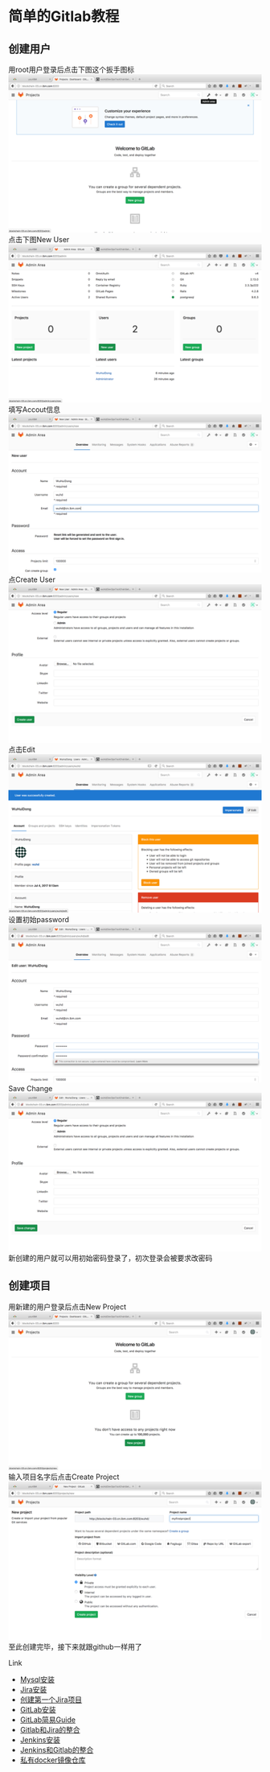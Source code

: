 # 简单的Gitlab教程

##  创建用户

用root用户登录后点击下图这个扳手图标
![Image text](https://raw.githubusercontent.com/k19810703/myimages/master/gitlabuserguide1.png)
点击下图New User
![Image text](https://raw.githubusercontent.com/k19810703/myimages/master/gitlabuserguide2.png)
填写Accout信息
![Image text](https://raw.githubusercontent.com/k19810703/myimages/master/gitlabuserguide3.png)
点Create User
![Image text](https://raw.githubusercontent.com/k19810703/myimages/master/gitlabuserguide4.png)
点击Edit
![Image text](https://raw.githubusercontent.com/k19810703/myimages/master/gitlabuserguide5.png)
设置初始password
![Image text](https://raw.githubusercontent.com/k19810703/myimages/master/gitlabuserguide6.png)
Save Change
![Image text](https://raw.githubusercontent.com/k19810703/myimages/master/gitlabuserguide7.png)
新创建的用户就可以用初始密码登录了，初次登录会被要求改密码

##  创建项目

用新建的用户登录后点击New Project
![Image text](https://raw.githubusercontent.com/k19810703/myimages/master/gitlabuserguide8.png)
输入项目名字后点击Create Project
![Image text](https://raw.githubusercontent.com/k19810703/myimages/master/gitlabuserguide9.png)
至此创建完毕，接下来就跟github一样用了

Link
* [Mysql安装](https://github.ibm.com/wuhd/DevOpsToolChainSetupGuide/blob/master/README_Docker_mysqlinstall.md)
* [Jira安装](https://github.ibm.com/wuhd/DevOpsToolChainSetupGuide/blob/master/README_Docker_jirainstall.md)
* [创建第一个Jira项目](https://github.ibm.com/wuhd/DevOpsToolChainSetupGuide/blob/master/README_Docker_jiracreateprj.md)
* [GitLab安装](https://github.ibm.com/wuhd/DevOpsToolChainSetupGuide/blob/master/README_Docker_GitLabInstall.md)
* [GitLab简易Guide](https://github.ibm.com/wuhd/DevOpsToolChainSetupGuide/blob/master/README_Docker_GitLabUserGuide.md)
* [Gitlab和Jira的整合](https://github.ibm.com/wuhd/DevOpsToolChainSetupGuide/blob/master/README_Docker_GitLabJira.md)
* [Jenkins安装](https://github.ibm.com/wuhd/DevOpsToolChainSetupGuide/blob/master/README_Docker_Jenkins.md)
* [Jenkins和Gitlab的整合](https://github.ibm.com/wuhd/DevOpsToolChainSetupGuide/blob/master/README_Docker_JenkinsGitlab.md)
* [私有docker镜像仓库](https://github.ibm.com/wuhd/DevOpsToolChainSetupGuide/blob/master/README_Docker_DockerRegistry.md)
